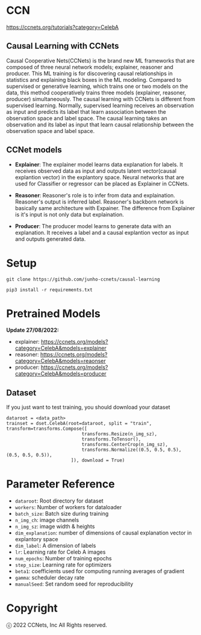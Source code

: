 # CCN
  https://ccnets.org/tutorials?category=CelebA
  
## Causal Learning with CCNets

Causal Cooperative Nets(CCNets) is the brand new ML frameworks that are composed of three neural network models; explainer, reasoner and producer.
This ML training is for discovering causal relationships in statistics and explaining black boxes in the ML modeling. Compared to supervised or generative learning, which trains one or two models on the data, this method cooperatively trains three models (explainer, reasoner, producer) simultaneously.
The causal learning with CCNets is different from supervised learning. Normally, supervised learning receives an observation as input and predicts its label that learn association between the observation space and label space. The causal learning takes an observation and its label as input that learn causal relationship between the observation space and label space.

## CCNet models
- **Explainer**: The explainer model learns data explanation for labels. It receives observed data as input and outputs latent vector(causal explantion vector) in the explantory space. Neural networks that are used for Classifier or regressor can be placed as Explainer in CCNets.

- **Reasoner**: Reasoner's role is to infer from data and explaination. Reasoner's output is inferred label. Reasoner's backborn network is basically same architecture with Expainer. The difference from Explainer is it's input is not only data but explaination.

- **Producer**: The producer model learns to generate data with an explanation. It receives a label and a causal explantion vector as input and outputs generated data.

# Setup
```
git clone https://github.com/junho-ccnets/causal-learning

pip3 install -r requirements.txt
```

# Pretrained Models
**Update 27/08/2022:**
- explainer: https://ccnets.org/models?category=CelebA&models=explainer
- reasoner: https://ccnets.org/models?category=CelebA&models=reaonser
- producer: https://ccnets.org/models?category=CelebA&models=producer

## Dataset
If you just want to test training, you should download your dataset
```
dataroot = <data_path>
trainset = dset.CelebA(root=dataroot, split = "train", transform=transforms.Compose([
                            transforms.Resize(n_img_sz),
                            transforms.ToTensor(),
                            transforms.CenterCrop(n_img_sz),
                            transforms.Normalize((0.5, 0.5, 0.5), (0.5, 0.5, 0.5)),
                        ]), download = True)
```
  
# Parameter Reference
- `dataroot`: Root directory for dataset
- `workers`: Number of workers for dataloader
- `batch_size`: Batch size during training
- `n_img_ch`: image channels
- `n_img_sz`: image width & heights
- `dim_explanation`: number of dimensions of causal explanation vector in explantory space
- `dim_label`: A dimension of labels
- `lr`: Learning rate for Celeb A images
- `num_epochs`: Number of training epochs
- `step_size`: Learning rate for optimizers
- `beta1`: coefficients used for computing running averages of gradient
- `gamma`: scheduler decay rate
- `manualSeed`: Set random seed for reproducibility

# Copyright
ⓒ 2022 CCNets, Inc All Rights reserved.
